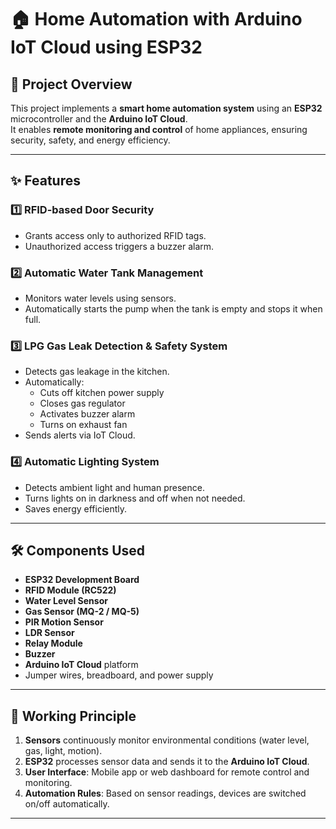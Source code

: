 # 🏠 Home Automation with Arduino IoT Cloud using ESP32

## 📌 Project Overview
This project implements a **smart home automation system** using an **ESP32** microcontroller and the **Arduino IoT Cloud**.  
It enables **remote monitoring and control** of home appliances, ensuring security, safety, and energy efficiency.

---

## ✨ Features

### 1️⃣ RFID-based Door Security
- Grants access only to authorized RFID tags.
- Unauthorized access triggers a buzzer alarm.

### 2️⃣ Automatic Water Tank Management
- Monitors water levels using sensors.
- Automatically starts the pump when the tank is empty and stops it when full.

### 3️⃣ LPG Gas Leak Detection & Safety System
- Detects gas leakage in the kitchen.
- Automatically:
  - Cuts off kitchen power supply
  - Closes gas regulator
  - Activates buzzer alarm
  - Turns on exhaust fan
- Sends alerts via IoT Cloud.

### 4️⃣ Automatic Lighting System
- Detects ambient light and human presence.
- Turns lights on in darkness and off when not needed.
- Saves energy efficiently.

---

## 🛠 Components Used
- **ESP32 Development Board**
- **RFID Module (RC522)**
- **Water Level Sensor**
- **Gas Sensor (MQ-2 / MQ-5)**
- **PIR Motion Sensor**
- **LDR Sensor**
- **Relay Module**
- **Buzzer**
- **Arduino IoT Cloud** platform
- Jumper wires, breadboard, and power supply

---

## 🔌 Working Principle
1. **Sensors** continuously monitor environmental conditions (water level, gas, light, motion).
2. **ESP32** processes sensor data and sends it to the **Arduino IoT Cloud**.
3. **User Interface**: Mobile app or web dashboard for remote control and monitoring.
4. **Automation Rules**: Based on sensor readings, devices are switched on/off automatically.

---

